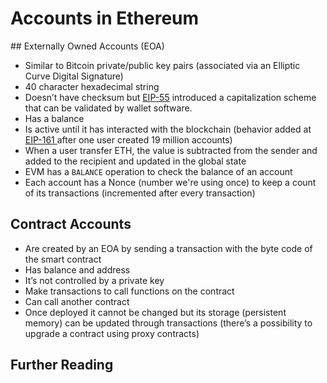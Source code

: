 # Accounts in Ethereum

## Externally Owned Accounts (EOA)

-   Similar to Bitcoin private/public key pairs (associated via an Elliptic Curve Digital Signature)
-   40 character hexadecimal string
-   Doesn’t have checksum but [EIP-55](https://github.com/ethereum/EIPs/blob/master/EIPS/eip-55.md) introduced a capitalization scheme that can be validated by wallet software.
-   Has a balance
-   Is active until it has interacted with the blockchain (behavior added at [EIP-161 ](https://github.com/ethereum/EIPs/blob/master/EIPS/eip-161.md) after one user created 19 million accounts)
-   When a user transfer ETH, the value is subtracted from the sender and added to the recipient and updated in the global state
-   EVM has a `BALANCE` operation to check the balance of an account
-   Each account has a Nonce (number we're using once) to keep a count of its transactions (incremented after every transaction)

## Contract Accounts

-   Are created by an EOA by sending a transaction with the byte code of the smart contract
-   Has balance and address
-   It’s not controlled by a private key
-   Make transactions to call functions on the contract
-   Can call another contract
-   Once deployed it cannot be changed but its storage (persistent memory) can be updated through transactions (there’s a possibility to upgrade a contract using proxy contracts)

## Further Reading
